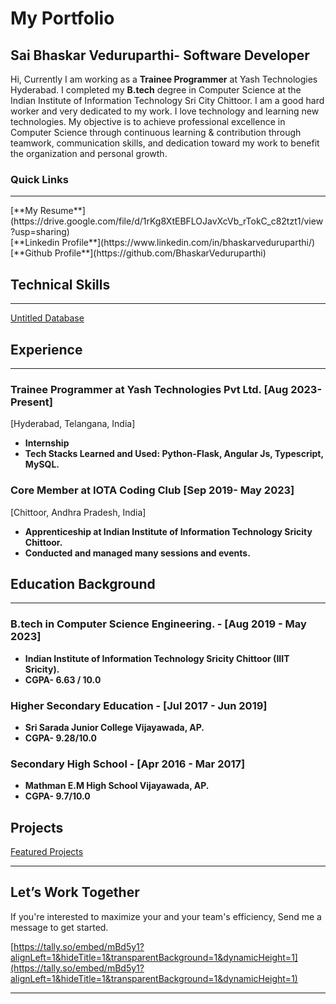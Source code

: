 # My Portfolio

## Sai Bhaskar Veduruparthi- Software Developer

Hi, Currently I am working as a **Trainee Programmer** at Yash Technologies Hyderabad. I completed my **B.tech** degree in Computer Science at the Indian Institute of Information Technology Sri City Chittoor. I am a good hard worker and very dedicated to my work. I love technology and learning new technologies. My objective is to achieve professional excellence in Computer Science through continuous learning & contribution through teamwork, communication skills, and dedication toward my work to benefit the organization and personal growth.

### Quick Links

---

<aside>
 [**My Resume**](https://drive.google.com/file/d/1rKg8XtEBFLOJavXcVb_rTokC_c82tzt1/view?usp=sharing)

</aside>

<aside>
 [**Linkedin Profile**](https://www.linkedin.com/in/bhaskarveduruparthi/)

</aside>

<aside>
 [**Github Profile**](https://github.com/BhaskarVeduruparthi)

</aside>

## Technical Skills

---

[Untitled Database](My%20Portfolio%200b9e85712619428a80ee75809be8f787/Untitled%20Database%20769ccb8729bc4e0dbd42f405e3b91ec5.csv)

## Experience

---

### Trainee Programmer at Yash Technologies Pvt Ltd.                                                                **************************************************[Aug 2023-Present]**************************************************

[Hyderabad, Telangana, India]

- ********************Internship********************
- **************************Tech Stacks Learned and Used:  Python-Flask, Angular Js, Typescript, MySQL.**************************

### Core Member at IOTA Coding Club                                                                                        [Sep 2019- May 2023]

[Chittoor, Andhra Pradesh, India]

- ********************Apprenticeship at Indian Institute of Information Technology Sricity Chittoor.********************
- **Conducted and managed many sessions and events.**

## Education Background

---

### **************************************************B.tech in Computer Science Engineering.                                                                     - [Aug 2019 - May 2023]**************************************************

- **************************************************Indian Institute of Information Technology Sricity Chittoor (IIIT Sricity).**************************************************
- ****************************CGPA- 6.63 / 10.0****************************

### **************************************************Higher Secondary Education                                                                                         - [Jul 2017 - Jun 2019]**************************************************

- ******************************************************************Sri Sarada Junior College Vijayawada, AP.******************************************************************
- ****************************CGPA- 9.28/10.0****************************

### Secondary High School                                                                                                 **************************************************- [Apr 2016 - Mar 2017]**************************************************

- ******************Mathman E.M High School Vijayawada, AP.******************
- ****************************CGPA- 9.7/10.0****************************

## Projects

[Featured Projects](My%20Portfolio%200b9e85712619428a80ee75809be8f787/Featured%20Projects%2089dd701ac1c14d5e886be09f5200be87.csv)

---

## Let’s Work Together

If you're interested to maximize your and your team's efficiency, Send me a message to get started.

[https://tally.so/embed/mBd5y1?alignLeft=1&hideTitle=1&transparentBackground=1&dynamicHeight=1](https://tally.so/embed/mBd5y1?alignLeft=1&hideTitle=1&transparentBackground=1&dynamicHeight=1)

---
